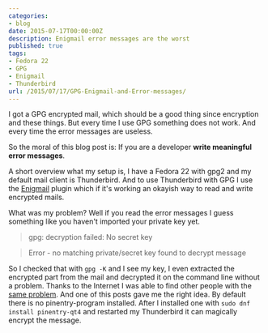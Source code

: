 ```yaml
---
categories:
- blog
date: 2015-07-17T00:00:00Z
description: Enigmail error messages are the worst
published: true
tags:
- Fedora 22
- GPG
- Enigmail
- Thunderbird
url: /2015/07/17/GPG-Enigmail-and-Error-messages/
---
```


I got a GPG encrypted mail, which should be a good thing since encryption and these things.
But every time I use GPG something does not work. And every time the error messages are useless.


So the moral of this blog post is: If you are a developer **write meaningful error messages**.


A short overview what my setup is, I have a Fedora 22 with gpg2 and my default mail client is Thunderbird.
And to use Thunderbird with GPG I use the [Enigmail](https://www.enigmail.net/) plugin which if it's working 
an okayish way to read and write encrypted mails. 

What was my problem? Well if you read the error messages I guess something like you haven't imported your 
private key yet.

> gpg: decryption failed: No secret key

> Error - no matching private/secret key found to decrypt message

So I checked that with `gpg -K` and I see my key, I even extracted the encrypted part from the mail and 
decrypted it on the command line without a problem. Thanks to the Internet I was able to find other people 
with the [same problem](http://askubuntu.com/questions/562853/pgp-enigmail-problem-can-no-longer-decrypt-or-sign-my-own-messages). 
And one of this posts gave me the right idea. By default there is no pinentry-program installed. After I installed one 
with `sudo dnf install pinentry-qt4` and restarted my Thunderbird it can magically encrypt the message.  